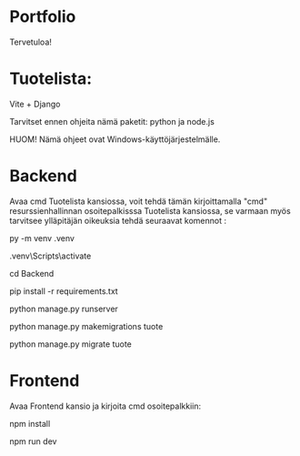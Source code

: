 # Portfolio

Tervetuloa!

# Tuotelista:

Vite + Django

Tarvitset ennen ohjeita nämä paketit: python ja node.js

HUOM! Nämä ohjeet ovat Windows-käyttöjärjestelmälle.

# Backend

Avaa cmd Tuotelista kansiossa, voit tehdä tämän kirjoittamalla "cmd" resurssienhallinnan osoitepalkisssa Tuotelista kansiossa, se varmaan myös tarvitsee ylläpitäjän oikeuksia tehdä seuraavat komennot : 

py -m venv .venv

.venv\Scripts\activate

cd Backend

pip install -r requirements.txt

python manage.py runserver

python manage.py makemigrations tuote

python manage.py migrate tuote


# Frontend

Avaa Frontend kansio ja kirjoita cmd osoitepalkkiin:

npm install

npm run dev


